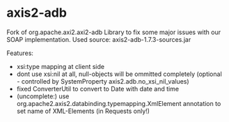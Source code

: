 # axis2-adb

Fork of org.apache.axi2.axi2-adb Library to fix some major issues with our SOAP implementation.
Used source: axis2-adb-1.7.3-sources.jar

Features:
* xsi:type mapping at client side
* dont use xsi:nil at all, null-objects will be ommitted completely 
(optional - controlled by SystemProperty axis2.adb.no_xsi_nil_values)
* fixed ConverterUtil to convert to Date with date and time
* (uncomplete:) use org.apache2.axis2.databinding.typemapping.XmlElement annotation to set name of XML-Elements (in Requests only!)
